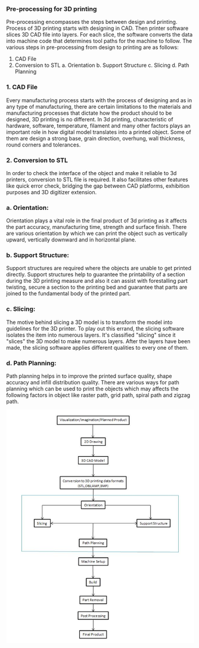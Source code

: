 ### Pre-processing for 3D printing
Pre-processing encompasses the steps between design and printing. Process of 3D printing starts with designing in CAD. Then printer software slices 3D CAD file into layers. For each slice, the software converts the data into machine code that determines tool paths for the machine to follow. The various steps in pre-processing from design to printing are as follows: 
1. CAD File
2. Conversion to STL
a.	Orientation
b.	Support Structure
c.	Slicing
d.	Path Planning

### 1. CAD File
Every manufacturing process starts with the process of designing and as in any type of manufacturing, there are certain limitations to the materials and manufacturing processes that dictate how the product should to be designed, 3D printing is no different. In 3d printing, characteristic of hardware, software, temperature, filament and many other factors plays an important role in how digital model translates into a printed object. Some of them are design a strong base, grain direction, overhung, wall thickness, round corners and tolerances.

### 2. Conversion to STL
In order to check the interface of the object and make it reliable to 3d printers, conversion to STL file is required. It also facilitates other features like quick error check, bridging the gap between CAD platforms, exhibition purposes and 3D digitizer extension.

### a.	Orientation:
Orientation plays a vital role in the final product of 3d printing as it affects the part accuracy, manufacturing time, strength and surface finish. There are various orientation by which we can print the object such as vertically upward, vertically downward and in horizontal plane.

### b.	Support Structure:
Support structures are required where the objects are unable to get printed directly. Support structures help to guarantee the printability of a section during the 3D printing measure and also it can assist with forestalling part twisting, secure a section to the printing bed and guarantee that parts are joined to the fundamental body of the printed part.

### c.	Slicing:
The motive behind slicing a 3D model is to transform the model into guidelines for the 3D printer. To play out this errand, the slicing software isolates the item into numerous layers. It's classified "slicing" since it "slices" the 3D model to make numerous layers. After the layers have been made, the slicing software applies different qualities to every one of them.

### d.	Path Planning: 
Path planning helps in to improve the printed surface quality, shape accuracy and infill distribution quality. There are various ways for path planning which can be used to print the objects which may affects the following factors in object like raster path, grid path, spiral path and zigzag path.

![Pre-processing work flow](images/Flowchart.jpg "Pre-processing work flow")